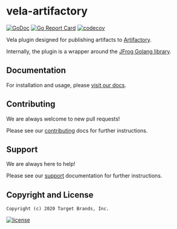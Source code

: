 # vela-artifactory

[![GoDoc](https://godoc.org/github.com/go-vela/vela-artifactory?status.svg)](https://godoc.org/github.com/go-vela/vela-artifactory)
[![Go Report Card](https://goreportcard.com/badge/go-vela/vela-artifactory)](https://goreportcard.com/report/go-vela/vela-artifactory)
[![codecov](https://codecov.io/gh/go-vela/vela-artifactory/branch/master/graph/badge.svg)](https://codecov.io/gh/go-vela/vela-artifactory)

Vela plugin designed for publishing artifacts to [Artifactory](https://jfrog.com/artifactory/).

Internally, the plugin is a wrapper around the [JFrog Golang library](https://github.com/jfrog/jfrog-client-go).

## Documentation

For installation and usage, please [visit our docs](https://go-vela.github.io/docs).

## Contributing

We are always welcome to new pull requests!

Please see our [contributing](CONTRIBUTING.md) docs for further instructions.

## Support

We are always here to help!

Please see our [support](SUPPORT.md) documentation for further instructions.

## Copyright and License

```
Copyright (c) 2020 Target Brands, Inc.
```

[![license](https://img.shields.io/crates/l/gl.svg)](LICENSE)
